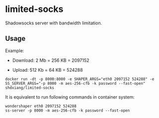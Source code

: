 # limited-socks

Shadowsocks server with bandwidth limitation.

## Usage

Example:

- Download: 2 Mb = 256 KB = 2097152

- Upload: 512 Kb = 64 KB = 524288

```
docker run -dt -p 8000:8000 -e SHAPER_ARGS="eth0 2097152 524288" -e SS_SERVER_ARGS="-p 8000 -m aes-256-cfb -k password --fast-open" shdxiang/limited-socks
```

It is equivalent to run following commands in container system:

```
wondershaper eth0 2097152 524288
ss-server -p 8000 -m aes-256-cfb -k password --fast-open
```
